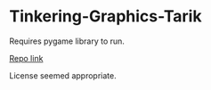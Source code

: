 # Tinkering-Graphics-Tarik

Requires pygame library to run.

[Repo link](https://github.com/Tarik458/Tinkering-Graphics-Tarik)

License seemed appropriate.